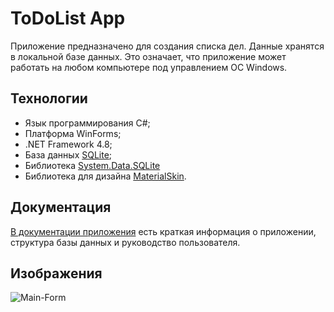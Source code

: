 # ToDoList App
Приложение предназначено для создания списка дел. Данные хранятся в локальной базе данных. Это означает, что приложение может работать на любом компьютере под управлением ОС
Windows.
## Технологии
- Язык программирования C#;
- Платформа WinForms;
- .NET Framework 4.8;
- База данных [SQLite](https://www.sqlite.org/index.html);
- Библиотека [System.Data.SQLite](https://www.nuget.org/packages/System.Data.SQLite)
- Библиотека для дизайна [MaterialSkin](https://github.com/IgnaceMaes/MaterialSkin).
## Документация
[В документации приложения](https://github.com/Cyclist-code/WinForms-ToDoList/wiki) есть краткая информация о приложении, структура базы данных и руководство пользователя.
## Изображения
![Main-Form](https://user-images.githubusercontent.com/47049219/128580674-67927ae8-8693-4cc0-abb4-865a92318931.png)
